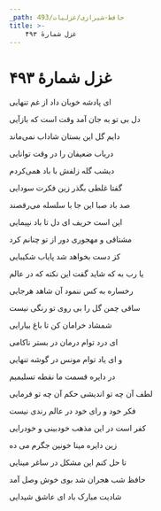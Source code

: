 ```yaml
---
_path: حافظ-شیرازی/غزلیات/493
title: >-
    غزل شمارهٔ ۴۹۳
---
```

# غزل شمارهٔ ۴۹۳

<div class="b" id="bn1"><div class="m1"><p>ای پادشه خوبان داد از غم تنهایی</p></div>
<div class="m2"><p>دل بی تو به جان آمد وقت است که بازآیی</p></div></div>
<div class="b" id="bn2"><div class="m1"><p>دایم گل این بستان شاداب نمی‌ماند</p></div>
<div class="m2"><p>دریاب ضعیفان را در وقت توانایی</p></div></div>
<div class="b" id="bn3"><div class="m1"><p>دیشب گله زلفش با باد همی‌کردم</p></div>
<div class="m2"><p>گفتا غلطی بگذر زین فکرت سودایی</p></div></div>
<div class="b" id="bn4"><div class="m1"><p>صد باد صبا این جا با سلسله می‌رقصند</p></div>
<div class="m2"><p>این است حریف ای دل تا باد نپیمایی</p></div></div>
<div class="b" id="bn5"><div class="m1"><p>مشتاقی و مهجوری دور از تو چنانم کرد</p></div>
<div class="m2"><p>کز دست بخواهد شد پایاب شکیبایی</p></div></div>
<div class="b" id="bn6"><div class="m1"><p>یا رب به که شاید گفت این نکته که در عالم</p></div>
<div class="m2"><p>رخساره به کس ننمود آن شاهد هرجایی</p></div></div>
<div class="b" id="bn7"><div class="m1"><p>ساقی چمن گل را بی روی تو رنگی نیست</p></div>
<div class="m2"><p>شمشاد خرامان کن تا باغ بیارایی</p></div></div>
<div class="b" id="bn8"><div class="m1"><p>ای درد توام درمان در بستر ناکامی</p></div>
<div class="m2"><p>و ای یاد توام مونس در گوشه تنهایی</p></div></div>
<div class="b" id="bn9"><div class="m1"><p>در دایره قسمت ما نقطه تسلیمیم</p></div>
<div class="m2"><p>لطف آن چه تو اندیشی حکم آن چه تو فرمایی</p></div></div>
<div class="b" id="bn10"><div class="m1"><p>فکر خود و رای خود در عالم رندی نیست</p></div>
<div class="m2"><p>کفر است در این مذهب خودبینی و خودرایی</p></div></div>
<div class="b" id="bn11"><div class="m1"><p>زین دایره مینا خونین جگرم می ده</p></div>
<div class="m2"><p>تا حل کنم این مشکل در ساغر مینایی</p></div></div>
<div class="b" id="bn12"><div class="m1"><p>حافظ شب هجران شد بوی خوش وصل آمد</p></div>
<div class="m2"><p>شادیت مبارک باد ای عاشق شیدایی</p></div></div>
